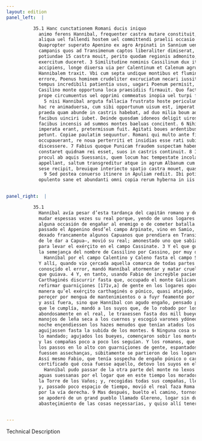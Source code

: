 ```yaml
---
layout: edition
panel_left:  |

          35.1 Hanc cunctationem Romani ducis iniquo
            animo ferens Hannibal, frequenter castra mutare constituit, ut pluribus adeundis locis
            aliqua uel fallendi hostem uel committendi praelii occasio oriretur. 2
            Quapropter superato Apenino ex agro Arpinati in Sannium uenit, pauloque post quibusdam
            campanis quos ad Transimenum captos liberaliter dimiserat, afferentibus spem Capuae
            potiundae 15 castra mouit, perito quodam regionis admonito, ut in agrum Cassinatem
            exercitum duceret. 3 Similitudine nominis Cassilinum dux itineris pro Cassino
            accipiens, longe diuersa uia per Calentinum et Calenum agrum in campum Stellantem
            Hannibalem traxit. Vbi cum septa undique montibus et fluminibus regio teneretur, cognito
            errore, Poenus hominem crudeliter excruciatum necari iussit. 4 Fabius per id
            tempus incredibili patientia usus, uagari Poenum permisit, donec occupato Gallicano et
            Casilino monte opportuna loca praesidiis firmauit. Quo factum est, ut Punicus exercitus
            prope circumuentus uel opprimi commeatus inopia uel turpi fuga sibi consulere cogeretur;
              5 nisi Hannibal arguta fallacia frustrato hoste periculum euitasset. Nam
            hac re animaduersa, cum sibi opportunum uisum est, imperat militibus suis, ut ex agresti
            praeda quam abunde in castris habebat, ad duo milia boum ad se deducant. Horum cornua
            facibus uinciri iubet. Deinde quosdam idoneos deligit uiros, qui sub primam uigiliam
            facibus incensis ad summos montes baeluas concitent. 6 Nihil ex iis quae
            imperata erant, pretermissum fuit. Agitati boues ardentibus facibus summa montium
            petunt. Copiae paulatim sequuntur. Romani qui multo ante firmis praesidiis saltus
            occupauerant, re noua perterriti et insidias esse rati subito ex opportunis locis
            discessere. 7 Fabius quoque Punicam fraudem suspectam habens, cum non satis
            constaret quidnam rei esset, suos in castris continuit. 8 Interim Poenus haud
            procul ab aquis Suessanis, quem locum hac tempestate incolae regionis Turrim Balneorum
            appellant, saltum transgreditur atque in agrum Albanum cum omnibus copiis incolumibus
            sese recipit, breuique interiecto spatio castra mouet, quasi recta uia Romam petiturus.
              9 Sed postea conuerso itinere in Apuliam rediit. Ibi potitus oppido Glereno
            opulento sane et abundanti omni copia rerum hyberna in iis locis habere constituit.
        

panel_right:  |

          35.1
            Hanníbal avía pesar d’esta tardança del capitán romano y determinó
            mudar espessas vezes su real porque, yendo de unos logares en otros, podiesse nasçer
            alguna occasión de engañar al enemigo o de cometer batalla. 2 Por ende,
            passado el Appenino desd’el campo Arpinate, vino en Samio, y poco después –por aver
            dexado francamente algunos Capuanos que prendiera en Transimeno que le davan esperança
            de le dar a Capua–, movió su real; amonestado uno que sabía la tierra que le guiasse
            para levar el exérçito en el campo Cassinate. 3 Y el que guiava, engañado de
            la semejança del nombre de Cassilino por Cassino, por muy diversa vía levó a
              Hanníbal por el campo Calentino y Caleno fasta el campo Stellate.
            Y allí, quando vio çercada aquella comarca de todas partes de montes y de ríos,
            conosçido el error, mandó Hanníbal atormentar y matar cruelmente al
            que guiava. 4 Y, en tanto, usando Fabio de increýble paciencia, dexó al
            Carthaginés discurrir fasta que, occupado el monte Galicano y Casilino, pudo poner y
            refirmar guarniçiones [171v,a] de gente en los logares oportunos, de
            manera qu’el exérçito carthaginés o púnico, quasi atajado, pareçió ser costriñido a
            pereçer por mengua de mantenimientos o a fuyr feamente por escapar la vida; 5
            y assí fuera, sino que Hanníbal con agudo engaño, pensado para lo
            que le cumplía, mandó a los suyos que, de lo robado por los campos y tenían
            abondosamente en el real, le traxessen fasta dos mill bueyes y mandó que les atassen
            manojos de leña seca a los cuernos y escogió varones ydóneos que en el comienço de la
            noche ençendiessen los hazes menudos que tenían atados los bueyes en los cuernos y los
            aguijassen fasta la subida de los montes. 6 Ninguna cosa se dexó de fazer de
            lo mandado; agujados los bueyes, començaron sobir los montes con sus manojos ençendidos,
            y las compañas poco a poco los seguían. Y los romanos, que mucho antes tenían occupados
            los passos en lo alto con guarniçiones de gente, espantados de la novedad y pensando que
            fuessen assechanças, súbitamente se partieron de los logares oportunos. 7
            Assí mesmo Fabio, que tenía sospecha de engaño púnico o carthaginés, no podiendo ser
            certificado qué cosa fuesse aquello, detovo los suyos en el real. 8 En tanto,
              Hanníbal pudo passar de la otra parte del monte no lexos de las
            aguas suessanas por el logar que en este tiempo los moradores de aquella comarca llaman
            la Torre de los Vaños; y, recogidas todas sus compañas, llegó en salvo al campo Albano
            y, passado poco espaçio de tiempo, movió el real faza Roma quasi
            por la vía derecha. 9 Mas después, buelto el camino, tornose en Apulia; ende
            se apoderó de un grand pueblo llamado Glereno, logar sin dubda rico y abondoso de todo
            abasteçimiento de las cosas neçessarias, y quiso allí tener la ynvernada.
        

---
```


 Technical Description 

        
